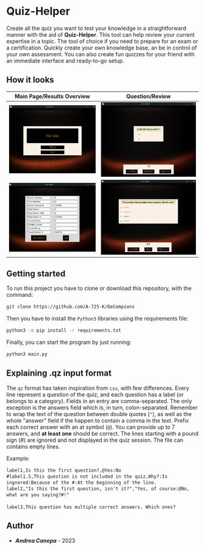 # Quiz-Helper

Create all the quiz you want to test your knowledge in a straightforward
manner with the aid of **Quiz-Helper**. This tool can help review your current
expertise in a topic. The tool of choice if you need to prepare for an exam or
a certification. Quickly create your own knowledge base, an be in control of
your own assessment. You can also create fun quizzes for your friend with an
immediate interface and ready-to-go setup.

## How it looks
Main Page/Results Overview | Question/Review
--- | ---
![](img/start.png) | ![](img/question.png)
![](img/results.png) | ![](img/review.png)

## Getting started
To run this project you have to clone or download this repository, with the command:
```bash
git clone https://github.com/A-725-K/DeCempions
```
Then you have to install the `Python3` libraries using the requirements file:
```bash
python3 -m pip install -r requirements.txt
```
Finally, you can start the program by just running:
```bash
python3 main.py
```

## Explaining .qz input format
The `qz` format has taken inspiration from `csv`, with few differences. Every
line represent a question of the quiz, and each question has a label (or belongs
to a category). Fields in an entry are comma-separated. The only exception is
the answers field which is, in turn, colon-separated. Remember to wrap the text
of the question between double quotes (`"`), as well as the whole "answer" field
if the happen to contain a comma in the text. Prefix each correct answer with an
at symbol (`@`). You can provide up to 7 answers, and **at least one** should be
correct. The lines starting with a pound sign (#) are ignored and not displayed
in the quiz session. The file can contains empty lines.

Example:
```csv
label1,Is this the first question?,@Yes:No
#label1.5,This question is not included in the quiz,Why?:Is ingnored:Because of the #:At the beginning of the line.
label2,"Is this the first question, isn't it?","Yes, of course:@No, what are you saying?#!"

label3,This question has multiple correct answers. Which ones?
```

## Author

* ***Andrea Canepa*** - 2023
